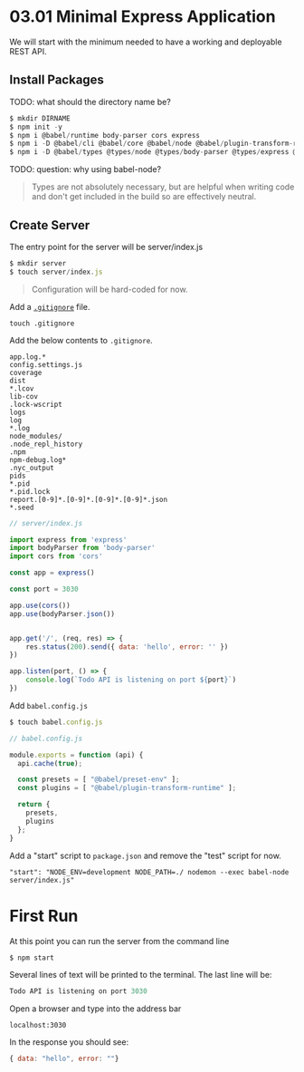 # 03.01 Minimal Express Application

We will start with the minimum needed to have a working and deployable REST API.

## Install Packages

TODO: what should the directory name be?

```js
$ mkdir DIRNAME
$ npm init -y
$ npm i @babel/runtime body-parser cors express
$ npm i -D @babel/cli @babel/core @babel/node @babel/plugin-transform-runtime @babel/preset-env @babel/node
$ npm i -D @babel/types @types/node @types/body-parser @types/express @types/cors
```

TODO: question: why using babel-node?


> Types are not absolutely necessary, but are helpful when writing code and don't get included in the build so are effectively neutral.

 ## Create Server

 The entry point for the server will be server/index.js

```js
$ mkdir server
$ touch server/index.js
```


 > Configuration will be hard-coded for now.

 Add a [`.gitignore`](https://git-scm.com/docs/gitignore) file.

 ```console
 touch .gitignore
 ```

 Add the below contents to `.gitignore`.

 ```
 app.log.*
 config.settings.js
 coverage
 dist
 *.lcov
 lib-cov
 .lock-wscript
 logs
 log
 *.log
 node_modules/
 .node_repl_history
 .npm
 npm-debug.log*
 .nyc_output
 pids
 *.pid
 *.pid.lock
 report.[0-9]*.[0-9]*.[0-9]*.[0-9]*.json
 *.seed
 ```



 ```js
 // server/index.js

 import express from 'express'
 import bodyParser from 'body-parser'
 import cors from 'cors'

 const app = express()

 const port = 3030

 app.use(cors())
 app.use(bodyParser.json())


 app.get('/', (req, res) => {
     res.status(200).send({ data: 'hello', error: '' })
 })

 app.listen(port, () => {
     console.log(`Todo API is listening on port ${port}`)
 })
 ```

Add `babel.config.js`

```js
$ touch babel.config.js
```

```js
// babel.config.js

module.exports = function (api) {
  api.cache(true);

  const presets = [ "@babel/preset-env" ];
  const plugins = [ "@babel/plugin-transform-runtime" ];

  return {
    presets,
    plugins
  };
}
```

Add a "start" script to `package.json` and remove the "test" script for now.

```
"start": "NODE_ENV=development NODE_PATH=./ nodemon --exec babel-node server/index.js"
```



# First Run
At this point you can run the server from the command line
```js
$ npm start
```

Several lines of text will be printed to the terminal. The last line will be:
```js
Todo API is listening on port 3030
```

Open a browser and type into the address bar
```
localhost:3030
```

In the response you should see:
```js
{ data: "hello", error: ""}
```
